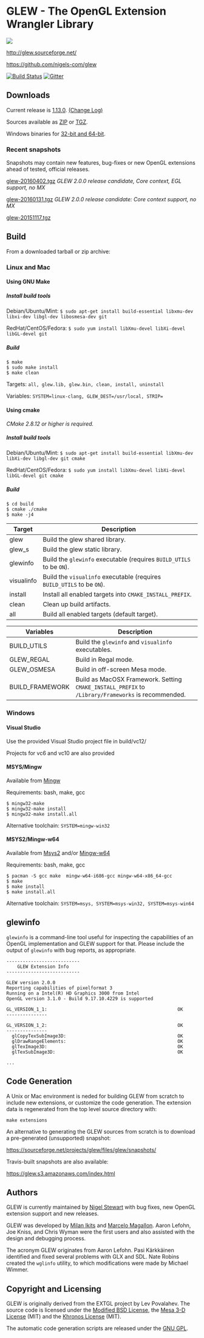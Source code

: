 # GLEW - The OpenGL Extension Wrangler Library

![](http://glew.sourceforge.net/glew.png)

http://glew.sourceforge.net/

https://github.com/nigels-com/glew

[![Build Status](https://travis-ci.org/nigels-com/glew.svg?branch=master)](https://travis-ci.org/nigels-com/glew)
[![Gitter](https://badges.gitter.im/nigels-com/glew.svg)](https://gitter.im/nigels-com/glew?utm_source=badge&utm_medium=badge&utm_campaign=pr-badge)

## Downloads

Current release is [1.13.0](https://sourceforge.net/projects/glew/files/glew/1.13.0/).
[(Change Log)](http://glew.sourceforge.net/log.html)

Sources available as 
[ZIP](https://sourceforge.net/projects/glew/files/glew/1.13.0/glew-1.13.0.zip/download) or
[TGZ](https://sourceforge.net/projects/glew/files/glew/1.13.0/glew-1.13.0.tgz/download).

Windows binaries for [32-bit and 64-bit](https://sourceforge.net/projects/glew/files/glew/1.13.0/glew-1.13.0-win32.zip/download).

### Recent snapshots

Snapshots may contain new features, bug-fixes or new OpenGL extensions ahead of tested, official releases.

[glew-20160402.tgz](http://sourceforge.net/projects/glew/files/glew/snapshots/glew-20160402.tgz/download)
*GLEW 2.0.0 release candidate, Core context, EGL support, no MX*

[glew-20160131.tgz](http://sourceforge.net/projects/glew/files/glew/snapshots/glew-20160131.tgz/download) 
*GLEW 2.0.0 release candidate: Core context support, no MX*

[glew-20151117.tgz](http://sourceforge.net/projects/glew/files/glew/snapshots/glew-20151117.tgz/download)

## Build

From a downloaded tarball or zip archive:

### Linux and Mac

#### Using GNU Make

##### Install build tools

Debian/Ubuntu/Mint:    `$ sudo apt-get install build-essential libxmu-dev libxi-dev libgl-dev libosmesa-dev git`

RedHat/CentOS/Fedora:  `$ sudo yum install libXmu-devel libXi-devel libGL-devel git`

##### Build

	$ make
	$ sudo make install
	$ make clean

Targets:    `all, glew.lib, glew.bin, clean, install, uninstall`

Variables:  `SYSTEM=linux-clang, GLEW_DEST=/usr/local, STRIP=`

#### Using cmake

*CMake 2.8.12 or higher is required.*

##### Install build tools

Debian/Ubuntu/Mint:   `$ sudo apt-get install build-essential libXmu-dev libXi-dev libgl-dev git cmake`

RedHat/CentOS/Fedora: `$ sudo yum install libXmu-devel libXi-devel libGL-devel git cmake`

##### Build

	$ cd build
	$ cmake ./cmake 
	$ make -j4

| Target     | Description |
| ---------- | ----------- |
| glew       | Build the glew shared library. |
| glew_s     | Build the glew static library. |
| glewinfo   | Build the `glewinfo` executable (requires `BUILD_UTILS` to be `ON`). |
| visualinfo | Build the `visualinfo` executable (requires `BUILD_UTILS` to be `ON`). |
| install    | Install all enabled targets into `CMAKE_INSTALL_PREFIX`. |
| clean      | Clean up build artifacts. |
| all        | Build all enabled targets (default target). |

| Variables       | Description |
| --------------- | ----------- |
| BUILD_UTILS     | Build the `glewinfo` and `visualinfo` executables. |
| GLEW_REGAL      | Build in Regal mode. |
| GLEW_OSMESA     | Build in off-screen Mesa mode. |
| BUILD_FRAMEWORK | Build as MacOSX Framework.  Setting `CMAKE_INSTALL_PREFIX` to `/Library/Frameworks` is recommended. |

### Windows

#### Visual Studio

Use the provided Visual Studio project file in build/vc12/

Projects for vc6 and vc10 are also provided

#### MSYS/Mingw

Available from [Mingw](http://www.mingw.org/)

Requirements: bash, make, gcc

	$ mingw32-make
	$ mingw32-make install
	$ mingw32-make install.all

Alternative toolchain:  `SYSTEM=mingw-win32`

#### MSYS2/Mingw-w64

Available from [Msys2](http://msys2.github.io/) and/or [Mingw-w64](http://mingw-w64.org/)

Requirements: bash, make, gcc

	$ pacman -S gcc make  mingw-w64-i686-gcc mingw-w64-x86_64-gcc 
	$ make
	$ make install
	$ make install.all

Alternative toolchain:  `SYSTEM=msys, SYSTEM=msys-win32, SYSTEM=msys-win64`

## glewinfo

`glewinfo` is a command-line tool useful for inspecting the capabilities of an
OpenGL implementation and GLEW support for that.  Please include the output of
`glewinfo` with bug reports, as appropriate.	

	---------------------------
	    GLEW Extension Info
	---------------------------

	GLEW version 2.0.0
	Reporting capabilities of pixelformat 3
	Running on a Intel(R) HD Graphics 3000 from Intel
	OpenGL version 3.1.0 - Build 9.17.10.4229 is supported

	GL_VERSION_1_1:                                                OK
	---------------

	GL_VERSION_1_2:                                                OK
	---------------
	  glCopyTexSubImage3D:                                         OK
	  glDrawRangeElements:                                         OK
	  glTexImage3D:                                                OK
	  glTexSubImage3D:                                             OK
	
	...

## Code Generation

A Unix or Mac environment is neded for building GLEW from scratch to
include new extensions, or customize the code generation. The extension
data is regenerated from the top level source directory with:

	make extensions

An alternative to generating the GLEW sources from scratch is to
download a pre-generated (unsupported) snapshot:

https://sourceforge.net/projects/glew/files/glew/snapshots/

Travis-built snapshots are also available:

https://glew.s3.amazonaws.com/index.html

## Authors

GLEW is currently maintained by [Nigel Stewart](https://github.com/nigels-com)
with bug fixes, new OpenGL extension support and new releases.

GLEW was developed by [Milan Ikits](http://www.cs.utah.edu/~ikits/)
and [Marcelo Magallon](http://wwwvis.informatik.uni-stuttgart.de/~magallon/).
Aaron Lefohn, Joe Kniss, and Chris Wyman were the first users and also
assisted with the design and debugging process.  

The acronym GLEW originates from Aaron Lefohn.
Pasi K&auml;rkk&auml;inen identified and fixed several problems with
GLX and SDL.  Nate Robins created the `wglinfo` utility, to
which modifications were made by Michael Wimmer.  

## Copyright and Licensing

GLEW is originally derived from the EXTGL project by Lev Povalahev.
The source code is licensed under the 
[Modified BSD License](http://glew.sourceforge.net/glew.txt), the 
[Mesa 3-D License](http://glew.sourceforge.net/mesa.txt) (MIT) and the
[Khronos License](http://glew.sourceforge.net/khronos.txt) (MIT).

The automatic code generation scripts are released under the 
[GNU GPL](http://glew.sourceforge.net/gpl.txt).
